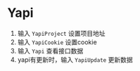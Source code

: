 # Yapi

1. 输入 `YapiProject` 设置项目地址
2. 输入 `YapiCookie` 设置cookie
3. 输入 `Yapi` 查看接口数据
4. yapi有更新时，输入 `YapiUpdate` 更新数据

